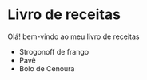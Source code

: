 # Livro de receitas 

Olá! bem-vindo ao meu livro de receitas

- Strogonoff de frango
- Pavê
- Bolo de Cenoura